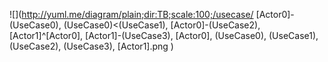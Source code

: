 ![](http://yuml.me/diagram/plain;dir:TB;scale:100;/usecase/
[Actor0]-(UseCase0),
(UseCase0)<(UseCase1),
[Actor0]-(UseCase2),
[Actor1]^[Actor0],
[Actor1]-(UseCase3),
[Actor0],
(UseCase0),
(UseCase1),
(UseCase2),
(UseCase3),
[Actor1].png
)